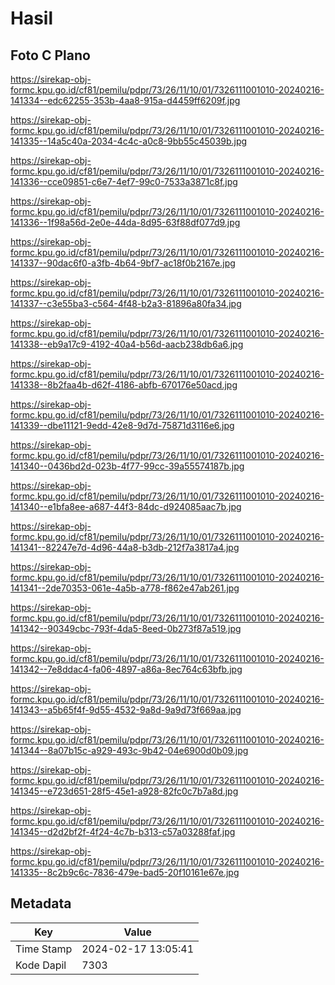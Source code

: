 # Hasil

## Foto C Plano

https://sirekap-obj-formc.kpu.go.id/cf81/pemilu/pdpr/73/26/11/10/01/7326111001010-20240216-141334--edc62255-353b-4aa8-915a-d4459ff6209f.jpg

https://sirekap-obj-formc.kpu.go.id/cf81/pemilu/pdpr/73/26/11/10/01/7326111001010-20240216-141335--14a5c40a-2034-4c4c-a0c8-9bb55c45039b.jpg

https://sirekap-obj-formc.kpu.go.id/cf81/pemilu/pdpr/73/26/11/10/01/7326111001010-20240216-141336--cce09851-c6e7-4ef7-99c0-7533a3871c8f.jpg

https://sirekap-obj-formc.kpu.go.id/cf81/pemilu/pdpr/73/26/11/10/01/7326111001010-20240216-141336--1f98a56d-2e0e-44da-8d95-63f88df077d9.jpg

https://sirekap-obj-formc.kpu.go.id/cf81/pemilu/pdpr/73/26/11/10/01/7326111001010-20240216-141337--90dac6f0-a3fb-4b64-9bf7-ac18f0b2167e.jpg

https://sirekap-obj-formc.kpu.go.id/cf81/pemilu/pdpr/73/26/11/10/01/7326111001010-20240216-141337--c3e55ba3-c564-4f48-b2a3-81896a80fa34.jpg

https://sirekap-obj-formc.kpu.go.id/cf81/pemilu/pdpr/73/26/11/10/01/7326111001010-20240216-141338--eb9a17c9-4192-40a4-b56d-aacb238db6a6.jpg

https://sirekap-obj-formc.kpu.go.id/cf81/pemilu/pdpr/73/26/11/10/01/7326111001010-20240216-141338--8b2faa4b-d62f-4186-abfb-670176e50acd.jpg

https://sirekap-obj-formc.kpu.go.id/cf81/pemilu/pdpr/73/26/11/10/01/7326111001010-20240216-141339--dbe11121-9edd-42e8-9d7d-75871d3116e6.jpg

https://sirekap-obj-formc.kpu.go.id/cf81/pemilu/pdpr/73/26/11/10/01/7326111001010-20240216-141340--0436bd2d-023b-4f77-99cc-39a55574187b.jpg

https://sirekap-obj-formc.kpu.go.id/cf81/pemilu/pdpr/73/26/11/10/01/7326111001010-20240216-141340--e1bfa8ee-a687-44f3-84dc-d924085aac7b.jpg

https://sirekap-obj-formc.kpu.go.id/cf81/pemilu/pdpr/73/26/11/10/01/7326111001010-20240216-141341--82247e7d-4d96-44a8-b3db-212f7a3817a4.jpg

https://sirekap-obj-formc.kpu.go.id/cf81/pemilu/pdpr/73/26/11/10/01/7326111001010-20240216-141341--2de70353-061e-4a5b-a778-f862e47ab261.jpg

https://sirekap-obj-formc.kpu.go.id/cf81/pemilu/pdpr/73/26/11/10/01/7326111001010-20240216-141342--90349cbc-793f-4da5-8eed-0b273f87a519.jpg

https://sirekap-obj-formc.kpu.go.id/cf81/pemilu/pdpr/73/26/11/10/01/7326111001010-20240216-141342--7e8ddac4-fa06-4897-a86a-8ec764c63bfb.jpg

https://sirekap-obj-formc.kpu.go.id/cf81/pemilu/pdpr/73/26/11/10/01/7326111001010-20240216-141343--a5b65f4f-9d55-4532-9a8d-9a9d73f669aa.jpg

https://sirekap-obj-formc.kpu.go.id/cf81/pemilu/pdpr/73/26/11/10/01/7326111001010-20240216-141344--8a07b15c-a929-493c-9b42-04e6900d0b09.jpg

https://sirekap-obj-formc.kpu.go.id/cf81/pemilu/pdpr/73/26/11/10/01/7326111001010-20240216-141345--e723d651-28f5-45e1-a928-82fc0c7b7a8d.jpg

https://sirekap-obj-formc.kpu.go.id/cf81/pemilu/pdpr/73/26/11/10/01/7326111001010-20240216-141345--d2d2bf2f-4f24-4c7b-b313-c57a03288faf.jpg

https://sirekap-obj-formc.kpu.go.id/cf81/pemilu/pdpr/73/26/11/10/01/7326111001010-20240216-141335--8c2b9c6c-7836-479e-bad5-20f10161e67e.jpg


## Metadata

| Key        | Value               |
| ---------- | ------------------- |
| Time Stamp | 2024-02-17 13:05:41 |
| Kode Dapil | 7303                |



